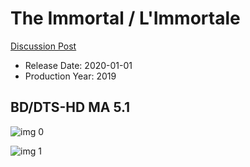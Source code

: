 # The Immortal / L'Immortale

[Discussion Post](https://www.avsforum.com/threads/bass-eq-for-filtered-movies.2995212/post-59458972)

* Release Date: 2020-01-01
* Production Year: 2019

## BD/DTS-HD MA 5.1

![img 0](https://i.imgur.com/qS4Jc3f.jpg)

![img 1](https://i.imgur.com/f5H5p3o.png)

